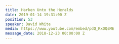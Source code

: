 ```yaml
---
title: Harken Unto the Heralds
date: 2019-01-14 19:31:00 Z
position: 53
speaker: David White
media: https://www.youtube.com/embed/pdQ_KxOQsME
message_date: 2018-12-23 00:00:00 Z
---
```



